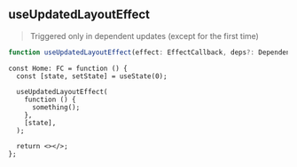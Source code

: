 ## useUpdatedLayoutEffect

> Triggered only in dependent updates (except for the first time)

```typescript
function useUpdatedLayoutEffect(effect: EffectCallback, deps?: DependencyList): void;
```

```tsx
const Home: FC = function () {
  const [state, setState] = useState(0);

  useUpdatedLayoutEffect(
    function () {
      something();
    },
    [state],
  );

  return <></>;
};
```
